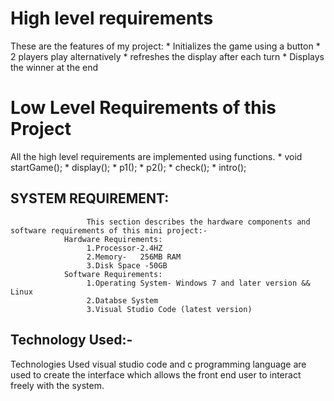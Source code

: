 # High level requirements

These are the features of my project:   * Initializes the game using a button
                                        * 2 players play alternatively 
                                        * refreshes the display after each turn
                                        * Displays the winner at the end

# Low Level Requirements of this Project
  All the high level requirements are implemented using functions.
                                    * void startGame();
                                    * display();
                                    * p1();
                                    * p2();
                                    * check();
                                    * intro();

## SYSTEM REQUIREMENT:
                     This section describes the hardware components and software requirements of this mini project:-
                Hardware Requirements:
                     1.Processor-2.4HZ
                     2.Memory-   256MB RAM
                     3.Disk Space -50GB
                Software Requirements:
                     1.Operating System- Windows 7 and later version && Linux
                     2.Databse System
                     3.Visual Studio Code (latest version)

## Technology Used:-
Technologies Used visual studio code  and  c programming  language  are  used  to  create  the  interface  which allows the front end user to interact freely with the system.